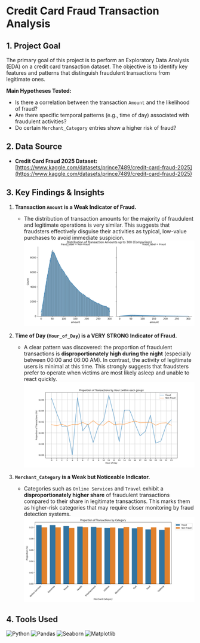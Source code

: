 # Credit Card Fraud Transaction Analysis

## 1. Project Goal

The primary goal of this project is to perform an Exploratory Data Analysis (EDA) on a credit card transaction dataset. The objective is to identify key features and patterns that distinguish fraudulent transactions from legitimate ones.

**Main Hypotheses Tested:**
- Is there a correlation between the transaction `Amount` and the likelihood of fraud?
- Are there specific temporal patterns (e.g., time of day) associated with fraudulent activities?
- Do certain `Merchant_Category` entries show a higher risk of fraud?

## 2. Data Source

- **Credit Card Fraud 2025 Dataset:** [https://www.kaggle.com/datasets/prince7489/credit-card-fraud-2025](https://www.kaggle.com/datasets/prince7489/credit-card-fraud-2025)

## 3. Key Findings & Insights

1.  **Transaction `Amount` is a Weak Indicator of Fraud.**
    - The distribution of transaction amounts for the majority of fraudulent and legitimate operations is very similar. This suggests that fraudsters effectively disguise their activities as typical, low-value purchases to avoid immediate suspicion.
![Distribution of Transaction Amounts up to 300](images/dist.png) 

2.  **Time of Day (`Hour_of_Day`) is a VERY STRONG Indicator of Fraud.**
    - A clear pattern was discovered: the proportion of fraudulent transactions is **disproportionately high during the night** (especially between 00:00 and 06:00 AM). In contrast, the activity of legitimate users is minimal at this time. This strongly suggests that fraudsters prefer to operate when victims are most likely asleep and unable to react quickly.
![Proportion of Transactions by Hour (within each group)](images/prop.png) 

3.  **`Merchant_Category` is a Weak but Noticeable Indicator.**
    - Categories such as `Online Services` and `Travel` exhibit a **disproportionately higher share** of fraudulent transactions compared to their share in legitimate transactions. This marks them as higher-risk categories that may require closer monitoring by fraud detection systems.
![Proportion of Transactions by Category](images/prop_by_cat.png) 

## 4. Tools Used

![Python](https://img.shields.io/badge/Python-3776AB?style=for-the-badge&logo=python&logoColor=white)
![Pandas](https://img.shields.io/badge/Pandas-2C2D72?style=for-the-badge&logo=pandas&logoColor=white)
![Seaborn](https://img.shields.io/badge/Seaborn-3776AB?style=for-the-badge&logo=seaborn&logoColor=white)
![Matplotlib](https://img.shields.io/badge/Matplotlib-3776AB?style=for-the-badge&logo=matplotlib&logoColor=white)
